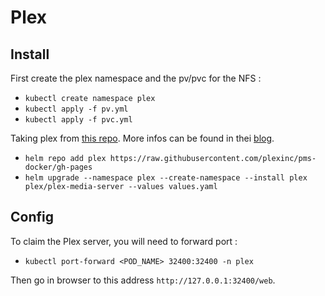 # Plex
## Install
First create the plex namespace and the pv/pvc for the NFS :
- `kubectl create namespace plex`
- `kubectl apply -f pv.yml`
- `kubectl apply -f pvc.yml`

Taking plex from [this repo](https://github.com/plexinc/pms-docker/tree/master/charts/plex-media-server).
More infos can be found in thei [blog](https://www.plex.tv/blog/plex-pro-week-23-a-z-on-k8s-for-plex-media-server/).

- `helm repo add plex https://raw.githubusercontent.com/plexinc/pms-docker/gh-pages`
- `helm upgrade --namespace plex --create-namespace --install plex plex/plex-media-server --values values.yaml`

## Config
To claim the Plex server, you will need to forward port :
- `kubectl port-forward <POD_NAME> 32400:32400 -n plex`

Then go in browser to this address `http://127.0.0.1:32400/web`.